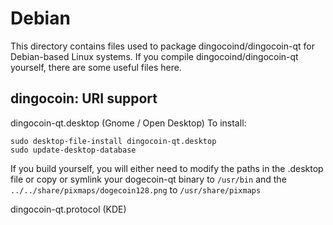 
Debian
====================
This directory contains files used to package dingocoind/dingocoin-qt
for Debian-based Linux systems. If you compile dingocoind/dingocoin-qt yourself, there are some useful files here.

## dingocoin: URI support ##


dingocoin-qt.desktop  (Gnome / Open Desktop)
To install:

	sudo desktop-file-install dingocoin-qt.desktop
	sudo update-desktop-database

If you build yourself, you will either need to modify the paths in
the .desktop file or copy or symlink your dogecoin-qt binary to `/usr/bin`
and the `../../share/pixmaps/dogecoin128.png` to `/usr/share/pixmaps`

dingocoin-qt.protocol (KDE)

